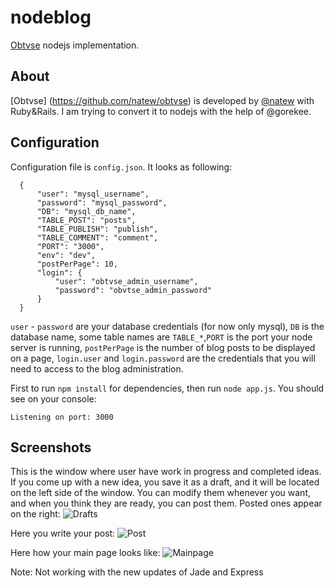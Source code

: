 nodeblog
========
[Obtvse](http://github.com/NateW/obtvse) nodejs implementation. 

## About
[Obtvse] (https://github.com/natew/obtvse) is developed by [@natew](https://github.com/natew) with Ruby&Rails. I am trying to convert it to nodejs with the help of @gorekee.

## Configuration
Configuration file is `config.json`. It looks as following:
```
  {
      "user": "mysql_username",
      "password": "mysql_password",
      "DB": "mysql_db_name", 
      "TABLE_POST": "posts",
      "TABLE_PUBLISH": "publish",
      "TABLE_COMMENT": "comment",
      "PORT": "3000",
      "env": "dev",
      "postPerPage": 10,
      "login": {
          "user": "obtvse_admin_username",
          "password": "obvtse_admin_password"
      }
  }
```
`user` - `password` are your database credentials (for now only mysql), `DB` is the database name, some table names are `TABLE_*`,`PORT` is the port your node server is running, `postPerPage` is the number of blog posts to be displayed on a page, `login.user` and `login.password` are the credentials that you will need to access to the blog administration.

First to run `npm install` for dependencies, then run `node app.js`. You should see on your console:
```
Listening on port: 3000
```

## Screenshots
This is the window where user have work in progress and completed ideas. If you come up with a new idea, you save it as a draft, and it will be located on the left side of the window. You can modify them whenever you want, and when you think they are ready, you can post them. Posted ones appear on the right:
![Drafts](http://i.imgur.com/ValJNob.png)


Here you write your post: 
![Post](http://i.imgur.com/1oaUg5d.png)


Here how your main page looks like:
![Mainpage](http://i.imgur.com/i5oywWM.png)


Note: Not working with the new updates of Jade and Express
